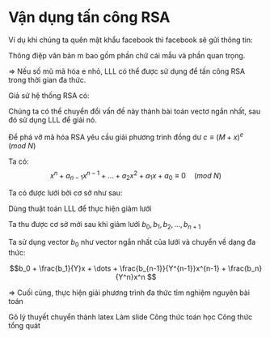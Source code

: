 



<!--! Thuật toán LLL -->
<!--! Thuật toán LLL -->
<!-- Giới thiệu  Ngắn hơn + trực giao hơn -->


<!-- quy trình Gram-Schmidt: -->
<!-- quy trình Gram-Schmidt: -->
<!-- quy trình Gram-Schmidt: -->
<!-- quy trình Gram-Schmidt: -->
<!-- quy trình Gram-Schmidt: -->



<!-- Điều kiện 1 -->


<!-- Điều kiện 2 -->



<!-- Mã giả -->

<!-- Ví dụ -->




<!-- Xin chào! Bạn có thể vui lòng giải thích mục đích của dòng: bk = bk - [uk,j]bj là gì không? -->
<!-- quy trình Gram Schmidt làm cho cơ sở trực giao -->
<!-- Tuy nhiên, trong LLL chúng ta đang làm việc trong một mạng nên không thể đảm bảo tính trực giao. -->
<!-- Để làm được điều đó, chúng ta cần u_{k,j} là một số nguyên. -->
<!-- Điều này tạo ra một cơ sở "đủ trực giao" trong khi vẫn còn trong mạng -->







<!--! Thuật toán LLL -->
<!-- Thuật toán LLL -->
<!-- Ngắn hơn + trực giao hơn -->

<!-- quy trình Gram-Schmidt: -->
<!--Nếu $x_1, x_2, \dots, x_n$ là một cơ sở của lưới $L$ thì sau khi trực giao hóa ta thu được các vector $x_1^*, x_2^*, \dots, x_n^*$ có thể không nằm trong lưới $L$. -->
<!-- Vì num là phân số.... -->

<!-- 2 chiều -->
<!-- n chiều -->
<!-- Thuật toán LLL giảm lưới -->






<!-- !Bài toán tìm vector ngắn nhất (Shortest Vector Problem - SVP) -->

<!--! Độ dài =..... -->
<!-- \begin{frame}{Vector ngắn nhất} -->
<!-- -->
<!-- \begin{itemize} -->
<!-- \item Độ dài vector $v = (v_1, v_2, \dots, v_n)$ là: -->
<!-- -->
<!-- $$\|v\| = (v_1^2 + v_2^2 + \dots + v_n^2)^{\tfrac{1}{2}}$$ -->
<!-- -->
<!-- -->
<!-- \end{itemize} -->
<!-- -->
<!-- \end{frame} -->

<!-- @ Có nhiều vector ngắn nhất khi đi tìm gần như ngắn nhất (vì theo tg đa thức) -->
<!-- @ Là vector đầu tiên (Chưa học LLL?????) + chứng minh -->
<!-- @Có thể đưa xuống sau LLL -->

<!-- youtube -->
<!-- youtube -->
<!-- youtube -->
<!-- youtube -->
<!-- youtube -->
<!-- youtube -->
<!-- youtube -->
<!-- youtube -->

# Vận dụng tấn công RSA

<!--! Giới thiệu bài toán -->

Ví dụ khi chúng ta quên mật khẩu facebook thì facebook sẽ gửi thông tin:

<!-- Mật khẩu mới của bạn là ***** -->
<!-- ảnh -->

Thông điệp văn bản m bao gồm phần chữ cái mẫu và phần quan trọng.

=> Nếu số mũ mã hóa e nhỏ, LLL có thể được sử dụng để tấn công RSA trong thời gian đa thức.

<!--! Bài toán -->

Giả sử hệ thống RSA có:

<!-- Khóa công khai n, e -->
<!-- Bản rõ có dạng $m = t + x$ -->

<!-- t là phần mẫu cố định đã biết -->
<!-- x là phần quan trọng thỏa mãn $|x| \leq Y$ với Y nguyên -->

<!-- Để phá vỡ mã hóa RSA ta cần giải x trong bài toán: -->
<!-- c = (T + x) ^ e mod N -->

Chúng ta có thể chuyển đổi vấn đề này thành bài toán vectơ ngắn nhất, sau đó sử dụng LLL để giải nó.

<!-- @ Thống nhất kí hiệu và biến -->
<!-- @ Thống nhất kí hiệu và biến -->

<!--! Phương pháp lưới -->

Để phá vỡ mã hóa RSA yêu cầu giải phương trình đồng dư $c \equiv (M + x)^e \quad (mod \ N)$

Ta có:
$$x^n + a_{n-1}x^{n-1} + \dots + a_2x^2 + a_1x + a_0 \equiv 0 \quad (mod \ N) $$

Ta có được lưới bởi cơ sở như sau:

<!-- $$
\begin{aligned}
&\Vec{v_1} = (N, 0, 0, \dots, 0, 0)\\
&\Vec{v_2} = (0, YN, 0, \dots, 0, 0)\\
&\vdots\\
&\Vec{v_n} = (0, 0, 0, \dots, Y^{n-1}N, 0)\\
&\Vec{v_{n+1} = (a_0, a_1Y, \dots, a_{n-1}Y^{n-1}, Y^{n})}
\end{aligned}
$$ -->

<!-- @ Tại sao lại có công thức lưới qui định ntn? -->

<!-- !Thực hiện giảm lưới -->

Dùng thuật toán LLL để thực hiện giảm lưới

Ta thu được cơ sở mới sau khi giảm lưới $b_0, b_1, b_2, \dots, b_{n+1}$

<!-- !Tìm vector ngắn nhất -->

Ta sử dụng vector $b_0$ như vector ngắn nhất của lưới và chuyển về dạng đa thức:

<!-- @ chia cho m^xxxxxx -->

$$b_0 + \frac{b_1}{Y}x + \dots + \frac{b_{n-1}}{Y^{n-1}}x^{n-1} + \frac{b_n}{Y^n}x^n $$

=> Cuối cùng, thực hiện giải phương trình đa thức tìm nghiệm nguyên bài toán

<!-- @tìm đc x1 x2 x3 xét thêm x<y để suy ra x -->

<!--@ Gauuusss... -->

<!-- !Ví dụ: https://www.youtube.com/watch?v=vxS0DZE_Lvs -->

<!-- det L = |det(x_1, x_2,..., x_n)| -->

<!-- Bổ đề trang 26???? -->

<!-- Định thức của một lưới không phụ thuộc vào cách chọn cơ sở. -->

<!-- quy trình Gram-Schmidt -->

<!-- chuyển một cơ sở bất kỳ thành một cơ sở trực giao -->

<!-- là kỹ thuật quan trọng trong thuật toán LLL -->

<!-- trang 40 -->

<!-- @ -->
<!-- # -->

Gõ lý thuyết
chuyển thành latex
Làm slide
Công thức toán học
Công thức tổng quát